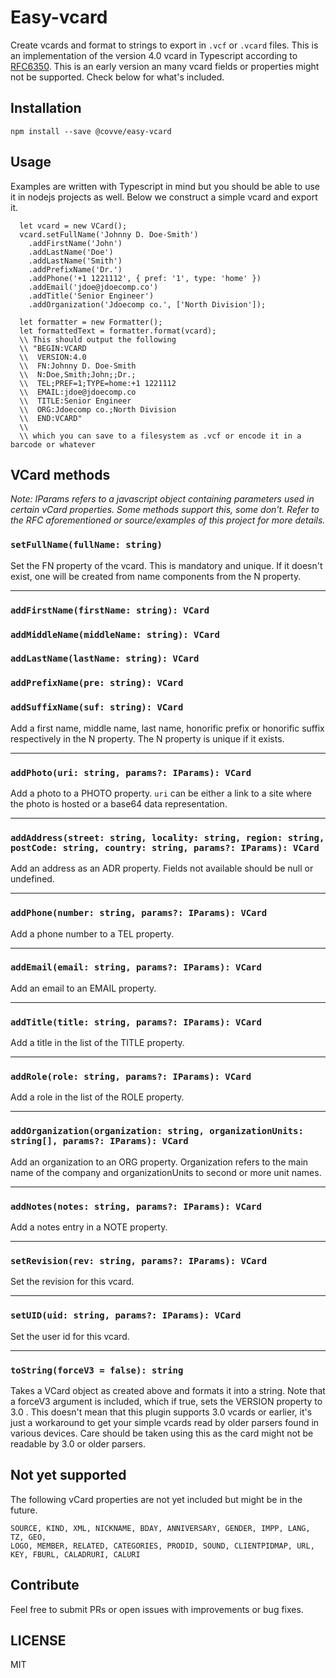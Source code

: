 # Easy-vcard

Create vcards and format to strings to export in `.vcf` or `.vcard` files. This is an implementation of the version 4.0 vcard in Typescript according to [RFC6350](https://tools.ietf.org/html/rfc6350). This is an early version an many vcard fields or properties might not be supported. Check below for what's included.

## Installation

`npm install --save @covve/easy-vcard`

## Usage

Examples are written with Typescript in mind but you should be able to use it in nodejs projects as well. Below we construct a simple vcard and export it.

```
  let vcard = new VCard();
  vcard.setFullName('Johnny D. Doe-Smith')
    .addFirstName('John')
    .addLastName('Doe')
    .addLastName('Smith')
    .addPrefixName('Dr.')
    .addPhone('+1 1221112', { pref: '1', type: 'home' })
    .addEmail('jdoe@jdoecomp.co')
    .addTitle('Senior Engineer')
    .addOrganization('Jdoecomp co.', ['North Division']);

  let formatter = new Formatter();
  let formattedText = formatter.format(vcard);
  \\ This should output the following
  \\ "BEGIN:VCARD
  \\  VERSION:4.0
  \\  FN:Johnny D. Doe-Smith
  \\  N:Doe,Smith;John;;Dr.;
  \\  TEL;PREF=1;TYPE=home:+1 1221112
  \\  EMAIL:jdoe@jdoecomp.co
  \\  TITLE:Senior Engineer
  \\  ORG:Jdoecomp co.;North Division
  \\  END:VCARD"
  \\
  \\ which you can save to a filesystem as .vcf or encode it in a barcode or whatever

```

## VCard methods

_Note: IParams refers to a javascript object containing parameters used in certain vCard properties. Some methods support this, some don't. Refer to the RFC aforementioned or source/examples of this project for more details._


### `setFullName(fullName: string)`
Set the FN property of the vcard. This is mandatory and unique. If it doesn't exist, one will be created from name components from the N property.

---------------------------------------------------------------------------------------------------------------------------------------------------
### `addFirstName(firstName: string): VCard`
### `addMiddleName(middleName: string): VCard`
### `addLastName(lastName: string): VCard`
### `addPrefixName(pre: string): VCard`
### `addSuffixName(suf: string): VCard`
Add a first name, middle name, last name, honorific prefix or honorific suffix respectively in the N property. The N property is unique if it exists.

---------------------------------------------------------------------------------------------------------------------------------------------------
### `addPhoto(uri: string, params?: IParams): VCard`
Add a photo to a PHOTO property. `uri` can be either a link to a site where the photo is hosted or a base64 data representation.

---------------------------------------------------------------------------------------------------------------------------------------------------

### `addAddress(street: string, locality: string, region: string, postCode: string, country: string, params?: IParams): VCard`
Add an address as an ADR property. Fields not available should be null or undefined.

---------------------------------------------------------------------------------------------------------------------------------------------------

### `addPhone(number: string, params?: IParams): VCard`
Add a phone number to a TEL property.

---------------------------------------------------------------------------------------------------------------------------------------------------

### `addEmail(email: string, params?: IParams): VCard`
Add an email to an EMAIL property.

---------------------------------------------------------------------------------------------------------------------------------------------------

### `addTitle(title: string, params?: IParams): VCard`
Add a title in the list of the TITLE property.

---------------------------------------------------------------------------------------------------------------------------------------------------

### `addRole(role: string, params?: IParams): VCard`
Add a role in the list of the ROLE property.

---------------------------------------------------------------------------------------------------------------------------------------------------

### `addOrganization(organization: string, organizationUnits: string[], params?: IParams): VCard`
Add an organization to an ORG property. Organization refers to the main name of the company and organizationUnits to second or more unit names.

---------------------------------------------------------------------------------------------------------------------------------------------------

### `addNotes(notes: string, params?: IParams): VCard`
Add a notes entry in a NOTE property.

---------------------------------------------------------------------------------------------------------------------------------------------------

### `setRevision(rev: string, params?: IParams): VCard`
Set the revision for this vcard.

---------------------------------------------------------------------------------------------------------------------------------------------------

### `setUID(uid: string, params?: IParams): VCard`
Set the user id for this vcard.

---------------------------------------------------------------------------------------------------------------------------------------------------

### `toString(forceV3 = false): string`
Takes a VCard object as created above and formats it into a string. Note that a forceV3 argument is included, which if true, sets the VERSION property to 3.0 .
This doesn't mean that this plugin supports 3.0 vcards or earlier, it's just a workaround to get your simple vcards read by older parsers found in various devices.
Care should be taken using this as the card might not be readable by 3.0 or older parsers.


## Not yet supported

The following vCard properties are not yet included but might be in the future.
```
SOURCE, KIND, XML, NICKNAME, BDAY, ANNIVERSARY, GENDER, IMPP, LANG, TZ, GEO,
LOGO, MEMBER, RELATED, CATEGORIES, PRODID, SOUND, CLIENTPIDMAP, URL, KEY, FBURL, CALADRURI, CALURI
```
## Contribute

Feel free to submit PRs or open issues with improvements or bug fixes.

## LICENSE

MIT
